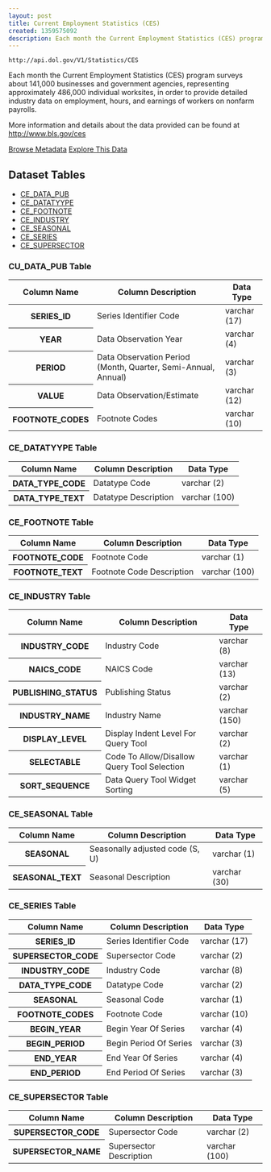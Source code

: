 ```yaml
---
layout: post
title: Current Employment Statistics (CES)
created: 1359575092
description: Each month the Current Employment Statistics (CES) program surveys about 141,000 businesses and government agencies, representing approximately 486,000 individual worksites, in order to provide detailed industry data on employment, hours, and earnings of workers on nonfarm payrolls.
---
```


```
http://api.dol.gov/V1/Statistics/CES
```

<p>Each month the Current Employment Statistics (CES) program surveys about 141,000 businesses and government agencies, representing approximately 486,000 individual worksites, in order to provide detailed industry data on employment, hours, and earnings of workers on nonfarm payrolls.</p>

<p>More information and details about the data provided can be found at <a href="http://www.bls.gov/cpi">http://www.bls.gov/ces</a></p>


<a href ="http://api.dol.gov/V1/Statistics/CES/$metadata" class="button radius button_dataset">Browse Metadata</a>
<a href ="https://devtools.dol.gov/APISampler/Home/Index1?datasetName=BLS%20Current%20Employment%20Statistics%20Survey%20(CES)" class="button radius button_dataset">Explore This Data</a>


## Dataset Tables 
 
- [CE_DATA_PUB](#CE_DATA_PUB)
- [CE_DATATYYPE](#CE_DATATYYPE)
- [CE_FOOTNOTE](#CE_FOOTNOTE)
- [CE_INDUSTRY](#CE_INDUSTRY)
- [CE_SEASONAL](#CE_SEASONAL)
- [CE_SERIES](#CE_SERIES)
- [CE_SUPERSECTOR](#CE_SUPERSECTOR)

<h3><a id="CE_DATA_PUB">CU_DATA_PUB Table</a></h3>

<table>
	<thead>
		<tr>
			<th>Column Name</th>
			<th>Column Description</th>
			<th>Data Type</th>
		</tr>
	</thead>
	<tbody>
		<tr>
			<th>SERIES_ID</th>
			<td>Series Identifier Code</td>
			<td>varchar (17)</td>
		</tr>
		<tr>
			<th>YEAR</th>
			<td>Data Observation Year</td>
			<td>varchar (4)</td>
		</tr>
		<tr>
			<th>PERIOD</th>
			<td>Data Observation Period (Month, Quarter, Semi-Annual, Annual)</td>
			<td>varchar (3)</td>
		</tr>
		<tr>
			<th>VALUE</th>
			<td>Data Observation/Estimate</td>
			<td>varchar (12)</td>
		</tr>
		<tr>
			<th>FOOTNOTE_CODES</th>
			<td>Footnote Codes</td>
			<td>varchar (10)</td>
		</tr>
	</tbody>
</table>
<h3><a id="CE_DATATYYPE">CE_DATATYYPE Table</a></h3>

<table>
	<thead>
		<tr>
			<th>Column Name</th>
			<th>Column Description</th>
			<th>Data Type</th>
		</tr>
	</thead>
	<tbody>
		<tr>
			<th>DATA_TYPE_CODE</th>
			<td>Datatype Code</td>
			<td>varchar (2)</td>
		</tr>
		<tr>
			<th>DATA_TYPE_TEXT</th>
			<td>Datatype Description</td>
			<td>varchar (100)</td>
		</tr>
	</tbody>
</table>
<h3><a id="CE_FOOTNOTE">CE_FOOTNOTE Table</a></h3>

<table>
	<thead>
		<tr>
			<th>Column Name</th>
			<th>Column Description</th>
			<th>Data Type</th>
		</tr>
	</thead>
	<tbody>
		<tr>
			<th>FOOTNOTE_CODE</th>
			<td>Footnote Code</td>
			<td>varchar (1)</td>
		</tr>
		<tr>
			<th>FOOTNOTE_TEXT</th>
			<td>Footnote Code Description</td>
			<td>varchar (100)</td>
		</tr>
	</tbody>
</table>
<h3><a id="CE_INDUSTRY">CE_INDUSTRY Table</a></h3>

<table>
	<thead>
		<tr>
			<th>Column Name</th>
			<th>Column Description</th>
			<th>Data Type</th>
		</tr>
	</thead>
	<tbody>
		<tr>
			<th>INDUSTRY_CODE</th>
			<td>Industry Code</td>
			<td>varchar (8)</td>
		</tr>
		<tr>
			<th>NAICS_CODE</th>
			<td>NAICS Code</td>
			<td>varchar (13)</td>
		</tr>
		<tr>
			<th>PUBLISHING_STATUS</th>
			<td>Publishing Status</td>
			<td>varchar (2)</td>
		</tr>
		<tr>
			<th>INDUSTRY_NAME</th>
			<td>Industry Name</td>
			<td>varchar (150)</td>
		</tr>
		<tr>
			<th>DISPLAY_LEVEL</th>
			<td>Display Indent Level For Query Tool</td>
			<td>varchar (2)</td>
		</tr>
		<tr>
			<th>SELECTABLE</th>
			<td>Code To Allow/Disallow Query Tool Selection</td>
			<td>varchar (1)</td>
		</tr>
		<tr>
			<th>SORT_SEQUENCE</th>
			<td>Data Query Tool Widget Sorting</td>
			<td>varchar (5)</td>
		</tr>
	</tbody>
</table>
<h3><a id="CE_SEASONAL">CE_SEASONAL Table</a></h3>

<table>
	<thead>
		<tr>
			<th>Column Name</th>
			<th>Column Description</th>
			<th>Data Type</th>
		</tr>
	</thead>
	<tbody>
		<tr>
			<th>SEASONAL</th>
			<td>Seasonally adjusted code (S, U)</td>
			<td>varchar (1)</td>
		</tr>
		<tr>
			<th>SEASONAL_TEXT</th>
			<td>Seasonal Description</td>
			<td>varchar (30)</td>
		</tr>
	</tbody>
</table>
<h3><a id="CE_SERIES">CE_SERIES Table</a></h3>

<table>
	<thead>
		<tr>
			<th>Column Name</th>
			<th>Column Description</th>
			<th>Data Type</th>
		</tr>
	</thead>
	<tbody>
		<tr>
			<th>SERIES_ID</th>
			<td>Series Identifier Code</td>
			<td>varchar (17)</td>
		</tr>
		<tr>
			<th>SUPERSECTOR_CODE</th>
			<td>Supersector Code</td>
			<td>varchar (2)</td>
		</tr>
		<tr>
			<th>INDUSTRY_CODE</th>
			<td>Industry Code</td>
			<td>varchar (8)</td>
		</tr>
		<tr>
			<th>DATA_TYPE_CODE</th>
			<td>Datatype Code</td>
			<td>varchar (2)</td>
		</tr>
		<tr>
			<th>SEASONAL</th>
			<td>Seasonal Code</td>
			<td>varchar (1)</td>
		</tr>
		<tr>
			<th>FOOTNOTE_CODES</th>
			<td>Footnote Code</td>
			<td>varchar (10)</td>
		</tr>
		<tr>
			<th>BEGIN_YEAR</th>
			<td>Begin Year Of Series</td>
			<td>varchar (4)</td>
		</tr>
		<tr>
			<th>BEGIN_PERIOD</th>
			<td>Begin Period Of Series</td>
			<td>varchar (3)</td>
		</tr>
		<tr>
			<th>END_YEAR</th>
			<td>End Year Of Series</td>
			<td>varchar (4)</td>
		</tr>
		<tr>
			<th>END_PERIOD</th>
			<td>End Period Of Series</td>
			<td>varchar (3)</td>
		</tr>
	</tbody>
</table>
<h3><a id="CE_SUPERSECTOR">CE_SUPERSECTOR Table</a></h3>

<table>
	<thead>
		<tr>
			<th>Column Name</th>
			<th>Column Description</th>
			<th>Data Type</th>
		</tr>
	</thead>
	<tbody>
		<tr>
			<th>SUPERSECTOR_CODE</th>
			<td>Supersector Code</td>
			<td>varchar (2)</td>
		</tr>
		<tr>
			<th>SUPERSECTOR_NAME</th>
			<td>Supersector Description</td>
			<td>varchar (100)</td>
		</tr>
	</tbody>
</table>
